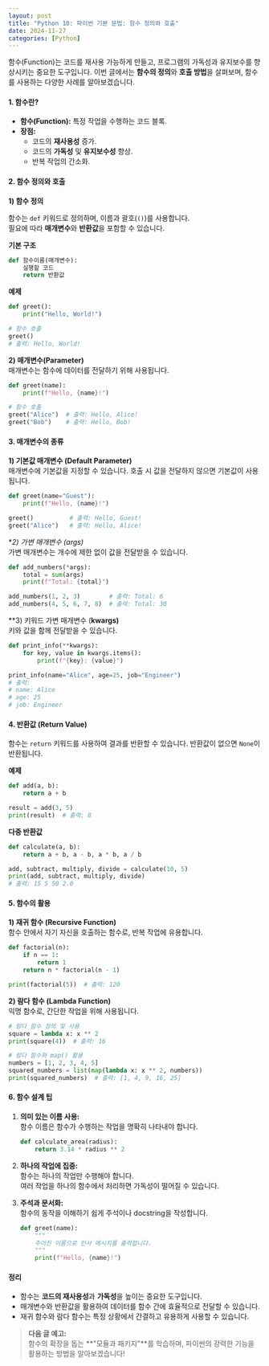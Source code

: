 ```yaml
---
layout: post
title: "Python 10: 파이썬 기본 문법: 함수 정의와 호출"
date: 2024-11-27
categories: [Python] 
---
```



함수(Function)는 코드를 재사용 가능하게 만들고, 프로그램의 가독성과 유지보수를 향상시키는 중요한 도구입니다. 이번 글에서는 **함수의 정의**와 **호출 방법**을 살펴보며, 함수를 사용하는 다양한 사례를 알아보겠습니다.


#### 1. 함수란?

- **함수(Function):** 특정 작업을 수행하는 코드 블록.
- **장점:**
  - 코드의 **재사용성** 증가.
  - 코드의 **가독성** 및 **유지보수성** 향상.
  - 반복 작업의 간소화.


#### 2. 함수 정의와 호출

**1) 함수 정의**

함수는 `def` 키워드로 정의하며, 이름과 괄호(`()`)를 사용합니다.  
필요에 따라 **매개변수**와 **반환값**을 포함할 수 있습니다.

**기본 구조**
```python
def 함수이름(매개변수):
    실행할 코드
    return 반환값
```

**예제**
```python
def greet():
    print("Hello, World!")

# 함수 호출
greet()
# 출력: Hello, World!
```

**2) 매개변수(Parameter)**  
매개변수는 함수에 데이터를 전달하기 위해 사용됩니다.

```python
def greet(name):
    print(f"Hello, {name}!")

# 함수 호출
greet("Alice")  # 출력: Hello, Alice!
greet("Bob")    # 출력: Hello, Bob!
```


#### 3. 매개변수의 종류

**1) 기본값 매개변수 (Default Parameter)**  
매개변수에 기본값을 지정할 수 있습니다. 호출 시 값을 전달하지 않으면 기본값이 사용됩니다.

```python
def greet(name="Guest"):
    print(f"Hello, {name}!")

greet()          # 출력: Hello, Guest!
greet("Alice")   # 출력: Hello, Alice!
```

**2) 가변 매개변수 (*args)**  
가변 매개변수는 개수에 제한 없이 값을 전달받을 수 있습니다.

```python
def add_numbers(*args):
    total = sum(args)
    print(f"Total: {total}")

add_numbers(1, 2, 3)        # 출력: Total: 6
add_numbers(4, 5, 6, 7, 8)  # 출력: Total: 30
```

**3) 키워드 가변 매개변수 (**kwargs)**  
키와 값을 함께 전달받을 수 있습니다.

```python
def print_info(**kwargs):
    for key, value in kwargs.items():
        print(f"{key}: {value}")

print_info(name="Alice", age=25, job="Engineer")
# 출력:
# name: Alice
# age: 25
# job: Engineer
```


#### 4. 반환값 (Return Value)

함수는 `return` 키워드를 사용하여 결과를 반환할 수 있습니다. 반환값이 없으면 `None`이 반환됩니다.

**예제**
```python
def add(a, b):
    return a + b

result = add(3, 5)
print(result)  # 출력: 8
```

**다중 반환값**
```python
def calculate(a, b):
    return a + b, a - b, a * b, a / b

add, subtract, multiply, divide = calculate(10, 5)
print(add, subtract, multiply, divide)
# 출력: 15 5 50 2.0
```


#### 5. 함수의 활용

**1) 재귀 함수 (Recursive Function)**  
함수 안에서 자기 자신을 호출하는 함수로, 반복 작업에 유용합니다.

```python
def factorial(n):
    if n == 1:
        return 1
    return n * factorial(n - 1)

print(factorial(5))  # 출력: 120
```

**2) 람다 함수 (Lambda Function)**  
익명 함수로, 간단한 작업을 위해 사용됩니다.

```python
# 람다 함수 정의 및 사용
square = lambda x: x ** 2
print(square(4))  # 출력: 16

# 람다 함수와 map() 활용
numbers = [1, 2, 3, 4, 5]
squared_numbers = list(map(lambda x: x ** 2, numbers))
print(squared_numbers)  # 출력: [1, 4, 9, 16, 25]
```


#### 6. 함수 설계 팁

1. **의미 있는 이름 사용:**  
   함수 이름은 함수가 수행하는 작업을 명확히 나타내야 합니다.
   ```python
   def calculate_area(radius):
       return 3.14 * radius ** 2
   ```

2. **하나의 작업에 집중:**  
   함수는 하나의 작업만 수행해야 합니다.  
   여러 작업을 하나의 함수에서 처리하면 가독성이 떨어질 수 있습니다.

3. **주석과 문서화:**  
   함수의 동작을 이해하기 쉽게 주석이나 docstring을 작성합니다.
   ```python
   def greet(name):
       """
       주어진 이름으로 인사 메시지를 출력합니다.
       """
       print(f"Hello, {name}!")
   ```


#### 정리

- 함수는 **코드의 재사용성**과 **가독성**을 높이는 중요한 도구입니다.
- 매개변수와 반환값을 활용하여 데이터를 함수 간에 효율적으로 전달할 수 있습니다.
- 재귀 함수와 람다 함수는 특정 상황에서 간결하고 유용하게 사용할 수 있습니다.

> **다음 글 예고:**  
> 함수의 확장을 돕는 **"모듈과 패키지"**를 학습하며, 파이썬의 강력한 기능을 활용하는 방법을 알아보겠습니다!
